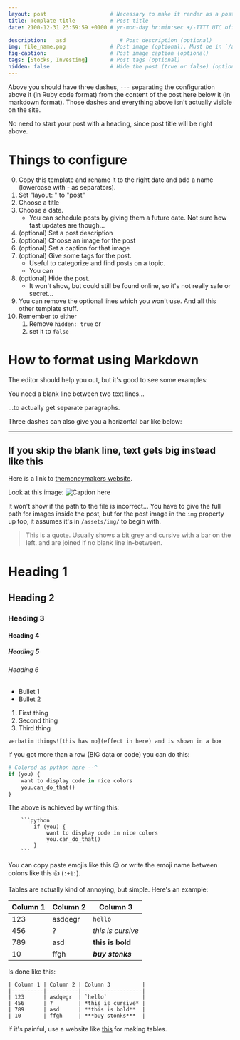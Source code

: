 ```yaml
---
layout: post                    # Necessary to make it render as a post
title: Template title           # Post title
date: 2100-12-31 23:59:59 +0100 # yr-mon-day hr:min:sec +/-TTTT UTC offset.

description:   asd                 # Post description (optional)
img: file_name.png              # Post image (optional). Must be in `/assets/img`
fig-caption:                    # Post image caption (optional)
tags: [Stocks, Investing]       # Post tags (optional)
hidden: false                   # Hide the post (true or false) (optional)
---
```


Above you should have three dashes, `---` separating the configuration above it (in Ruby code format) from the content of the post here below it (in markdown format). Those dashes and everything above isn't actually visible on the site.

No need to start your post with a heading, since post title will be right above.

# Things to configure

0. Copy this template and rename it to the right date and add a name (lowercase with - as separators).
1. Set "layout: " to "post"
2. Choose a title
3. Choose a date.
    - You can schedule posts by giving them a future date. Not sure how fast updates are though...
4. (optional) Set a post description
5. (optional) Choose an image for the post
6. (optional) Set a caption for that image
7. (optional) Give some tags for the post.
    - Useful to categorize and find posts on a topic.
    - You can 
8. (optional) Hide the post.
    - It won't show, but could still be found online, so it's not really safe or secret...
9. You can remove the optional lines which you won't use. And all this other template stuff.
10. Remember to either
    1. Remove `hidden: true` or
    2. set it to `false`

# How to format using Markdown

The editor should help you out, but it's good to see some examples:

You need a blank line between two text lines...

...to actually get separate paragraphs.

Three dashes can also give you a horizontal bar like below:

---

If you skip the blank line, text gets big instead like this
---

<!-- This is a HTML-style comment that won't show. Good for making notes -->
<!-- You can actually run all kinds of HTML in markdown files -->

Here is a link to [themoneymakers website](https://www.themoneymakers.se/).

Look at this image:
![Caption here](/path/to/file_name.png) <!-- An image! Try /assets/img/mm.png -->

It won't show if the path to the file is incorrect... You have to give the full path for images inside the post, but for the post image in the `img` property up top, it assumes it's in `/assets/img/` to begin with.

> This is a quote. Usually shows a bit grey and cursive with a bar on the left.
>and are joined if no blank line in-between.

# Heading 1
## Heading 2
### Heading 3
#### Heading 4
##### Heading 5
###### Heading 6

- Bullet 1
- Bullet 2

1. First thing
2. Second thing
3. Third thing

`verbatim things![this has no](effect in here) and is shown in a box`

If you got more than a row (BIG data or code) you can do this:

```python
# Colored as python here --^
if (you) {
    want to display code in nice colors
    you.can_do_that()
}
```

The above is achieved by writing this:
```
    ```python
        if (you) {
            want to display code in nice colors
            you.can_do_that()
        }
    ```
```

You can copy paste emojis like this 😉 or write the emoji name between colons like this :+1: (`:+1:`).

Tables are actually kind of annoying, but simple. Here's an example:

| Column 1 | Column 2 | Column 3          |
|----------|----------|-------------------|
| 123      | asdqegr  | `hello`           |
| 456      | ?        | *this is cursive* |
| 789      | asd      | **this is bold**  |
| 10       | ffgh     | ***buy stonks***  |

Is done like this:
```
| Column 1 | Column 2 | Column 3          |
|----------|----------|-------------------|
| 123      | asdqegr  | `hello`           |
| 456      | ?        | *this is cursive* |
| 789      | asd      | **this is bold**  |
| 10       | ffgh     | ***buy stonks***  |
```

If it's painful, use a website like [this](https://tableconvert.com) for making tables.
